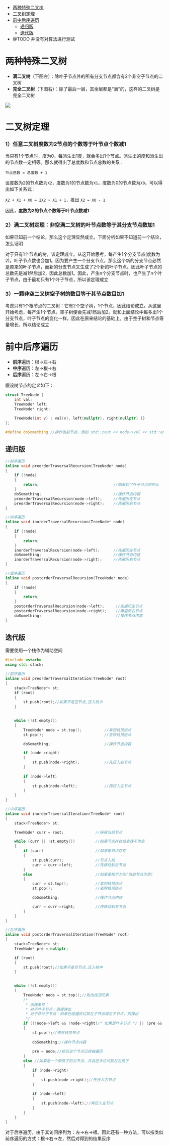 - [两种特殊二叉树](#两种特殊二叉树)
- [二叉树定理](#二叉树定理)
- [前中后序遍历](#前中后序遍历)
  - [递归版](#递归版)
  - [迭代版](#迭代版)
- @TODO 并没有对算法进行测试

# 两种特殊二叉树

- **满二叉树**（下图左）：除叶子节点外的所有分支节点都含有2个非空子节点的二叉树
- **完全二叉树**（下图右）：除了最后一层，其余层都是“满”的，这样的二叉树是完全二叉树

![](../pic/al-tree-1.png)



# 二叉树定理

### 1）任意二叉树度数为2节点的个数等于叶节点个数减1

当只有1个节点时，度为0。每派生出1度，就会多出1个节点。派生出的度和派生出的节点数一定相等。那么就得出了总度数和节点总数的关系：

`节点总数 = 总度数 + 1`

设度数为2的节点数为`X2`，度数为1的节点数为`X1`，度数为0的节点数为`X0`。可以得出如下关系式：

`X2 + X1 + X0 = 2X2 + X1 + 1`，推出 `X2 = X0 - 1`

因此，**度数为2的节点个数等于叶节点数减1**

### 2）满二叉树定理：非空满二叉树的叶节点数等于其分支节点数加1

如果已知前一个结论，那么这个定理显然成立。下面分析如果不知道前一个结论，怎么证明

对于只有1个节点的树，该定理成立。从这开始思考，每产生1个分支节点(度数为2)。叶子节点数也会加1。因为要产生一个分支节点，那么这个新的分支节点必然是原来的叶子节点，而新的分支节点又生成了2个新的叶子节点。因此叶子节点的总数先是减1然后加2，因此总数加1。因此，产生n个分支节点时，也产生了n个叶子节点，由于最初只有1个叶子节点，所以该定理成立

### 3）一颗非空二叉树空子树的数目等于其节点数目加1

考虑只有1个根节点的二叉树：它有2个空子树，1个节点，因此结论成立。从这里开始考虑，每产生1个节点。空子树便会先减1然后加2。就和上面结论中每多出1个分支节点，叶子节点的变化一样。因此在原来结论的基础上，由于空子树和节点等量增长。所以结论成立



# 前中后序遍历

- **前序**遍历：根->左->右
- **中序**遍历：左->根->右
- **后序**遍历：左->右->根

假设树节点的定义如下：

```c++
struct TreeNode {
	int val;
	TreeNode* left;
	TreeNode* right;
	
	TreeNode(int v) : val(v), left(nullptr), right(nullptr) {}
};

#define doSomething	//操作当前节点，例如 std::cout << node->val << std::endl;
```

## 递归版

```c++
//前序遍历
inline void preorderTraversalRecursion(TreeNode* node)
{
	if (!node)
	{
		return;									//如果到了叶子节点则停止
	}
	doSomething;								//操作节点内容
	preorderTraversalRecursion(node->left);		//先遍历左节点
	preorderTraversalRecursion(node->right);	//再遍历右节点
}

//中序遍历
inline void inorderTraversalRecursion(TreeNode* node)
{
	if (!node)
	{
		return;
	}
	inorderTraversalRecursion(node->left);		//先遍历左节点
	doSomething;								//操作节点内容
	inorderTraversalRecursion(node->right);		//再遍历右节点
}

//后序遍历
inline void postorderTraversalRecursion(TreeNode* node)
{
	if (!node)
	{
		return;
	}
	postorderTraversalRecursion(node->left);	 //先遍历左节点
	postorderTraversalRecursion(node->right);	 //再遍历右节点
	doSomething;								 //操作节点内容
}
```

## 迭代版

需要使用一个栈作为辅助空间

```c++
#include <stack>
using std::stack;

//前序遍历
inline void preorderTraversalIteration(TreeNode* root)
{
    stack<TreeNode*> st;
    if (root)
    {
	    st.push(root);//如果不是空节点,压入栈中
    }
        

    while (!st.empty()) 
    {
        TreeNode* node = st.top();          //拿到栈顶结点
        st.pop();                           //去除栈顶结点

        doSomething;                        //操作节点内容

        if (node->right)
        {
	        st.push(node->right);           //先压入右节点
        }
            
        if (node->left)
        {
	        st.push(node->left);            //再压入左节点
        }    
    }
}

//中序遍历：
inline void inorderTraversalIteration(TreeNode* root)
{
    stack<TreeNode*> st;

    TreeNode* curr = root;              //获得当前节点

    while (curr || !st.empty())         //如果节点存在或者栈不为空
    {
        if (curr)                       //如果是节点存在
        {
            st.push(curr);              //节点入栈
            curr = curr->left;          //先移动到左节点
        }
        else                            //如果是栈不为空(当前节点为空)
        {
            curr = st.top();            //拿到栈顶结点
            st.pop();                   //去除栈顶结点

            doSomething;                //操作节点内容

            curr = curr->right;         //再移动到右节点
        }
    }
}

//后序遍历
inline void postorderTraversalIteration(TreeNode* root)
{
    stack<TreeNode*> st;
    TreeNode* pre = nullptr;

    if (root)
    {
	    st.push(root);//如果不是空节点,压入栈中
    }
        

    while (!st.empty()) 
    {
        TreeNode* node = st.top();//取出栈顶元素
        /*
         * 出栈条件：
         * 对于叶子节点：直接弹出
         * 对于非叶子节点：如果已经遍历过其左子节点或右子节点，则弹出
         */
        if ((!node->left && !node->right)/* 如果是叶子节点 */ || (pre && (node->left == pre || node->right == pre)/* 如果其左节点或者右节点被遍历过 */)) 
        {
            st.pop();//去除栈顶节点
        	
            doSomething;//操作节点内容
        	
            pre = node;//标识这个节点已经被遍历
        }
        else //如果是一个带孩子的父节点，并且还未访问其左右孩子
        {
            if (node->right)
            {
	            st.push(node->right);//先压入右节点
            }
                
            if (node->left)
            {
	            st.push(node->left);//再压入左节点
            }     
        }
    }
}
```

对于后序遍历，由于其访问序列为：左->右->根。因此还有一种方法，可以按类似前序遍历的方式：根->右->左，然后对得到的结果反序